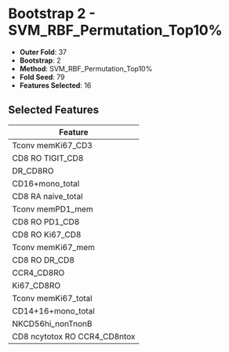 # Bootstrap 2 - SVM_RBF_Permutation_Top10%

- **Outer Fold**: 37
- **Bootstrap**: 2
- **Method**: SVM_RBF_Permutation_Top10%
- **Fold Seed**: 79
- **Features Selected**: 16

## Selected Features

| Feature |
|---------|
| Tconv memKi67_CD3 |
| CD8 RO TIGIT_CD8 |
| DR_CD8RO |
| CD16+mono_total |
| CD8 RA naive_total |
| Tconv memPD1_mem |
| CD8 RO PD1_CD8 |
| CD8 RO Ki67_CD8 |
| Tconv memKi67_mem |
| CD8 RO DR_CD8 |
| CCR4_CD8RO |
| Ki67_CD8RO |
| Tconv memKi67_total |
| CD14+16+mono_total |
| NKCD56hi_nonTnonB |
| CD8 ncytotox RO CCR4_CD8ntox |
